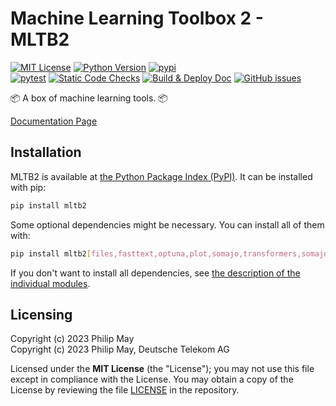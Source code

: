 # Machine Learning Toolbox 2 - MLTB2

[![MIT License](https://img.shields.io/github/license/telekom/mltb2)](https://github.com/telekom/mltb2/blob/main/LICENSE)
[![Python Version](https://img.shields.io/pypi/pyversions/mltb2)](https://www.python.org)
[![pypi](https://img.shields.io/pypi/v/mltb2.svg)](https://pypi.python.org/pypi/mltb2)
<br/>
[![pytest](https://github.com/telekom/mltb2/actions/workflows/pytest.yml/badge.svg)](https://github.com/telekom/mltb2/actions/workflows/pytest.yml)
[![Static Code Checks](https://github.com/telekom/mltb2/actions/workflows/static_checks.yml/badge.svg)](https://github.com/telekom/mltb2/actions/workflows/static_checks.yml)
[![Build & Deploy Doc](https://github.com/telekom/mltb2/actions/workflows/build_deploy_doc.yml/badge.svg)](https://github.com/telekom/mltb2/actions/workflows/build_deploy_doc.yml)
[![GitHub issues](https://img.shields.io/github/issues-raw/telekom/mltb2)](https://github.com/telekom/mltb2/issues)

📦 A box of machine learning tools. 📦

[Documentation Page](https://telekom.github.io/mltb2/)

## Installation

MLTB2 is available at [the Python Package Index (PyPI)](https://pypi.org/project/mltb2/).
It can be installed with pip:

```bash
pip install mltb2
```

Some optional dependencies might be necessary. You can install all of them with:

```bash
pip install mltb2[files,fasttext,optuna,plot,somajo,transformers,somajo_transformers,openai]
```

If you don't want to install all dependencies, see
[the description of the individual modules](https://telekom.github.io/mltb2/api-reference.html).

## Licensing

Copyright (c) 2023 Philip May\
Copyright (c) 2023 Philip May, Deutsche Telekom AG

Licensed under the **MIT License** (the "License"); you may not use this file except in compliance with the License.
You may obtain a copy of the License by reviewing the file
[LICENSE](https://github.com/telekom/mltb2/blob/main/LICENSE) in the repository.
